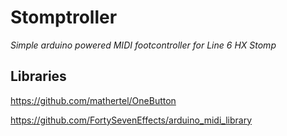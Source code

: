 # Stomptroller 
*Simple arduino powered MIDI footcontroller for Line 6 HX Stomp*

## Libraries
https://github.com/mathertel/OneButton

https://github.com/FortySevenEffects/arduino_midi_library
